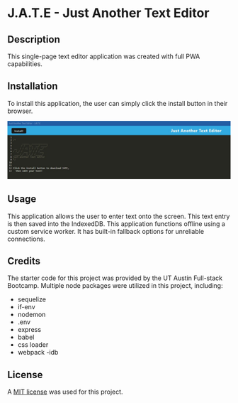 # J.A.T.E - Just Another Text Editor

## Description
This single-page text editor application was created with full PWA capabilities. 

## Installation
To install this application, the user can simply click the install button in their browser.  

![The downloaded JATE interface with the install button clearly displayed](./server/assets/downloaded-jate.jpg)

## Usage
This application allows the user to enter text onto the screen. This text entry is then saved into the IndexedDB. This application functions offline using a custom service worker. It has built-in fallback options for unreliable connections. 

## Credits
The starter code for this project was provided by the UT Austin Full-stack Bootcamp. Multiple node packages were utilized in this project, including:
- sequelize
- if-env
- nodemon
- .env
- express 
- babel
- css loader
- webpack
-idb

## License
A [MIT license](https://github.com/aomaits/text-editor/blob/main/LICENSE) was used for this project.
